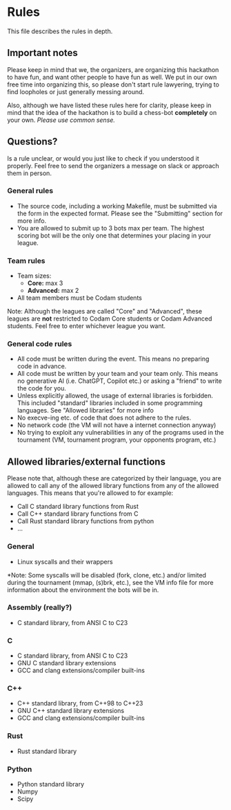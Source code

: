 # Rules
This file describes the rules in depth.

## Important notes
Please keep in mind that we, the organizers, are organizing this hackathon to
have fun, and want other people to have fun as well. We put in our own free time
into organizing this, so please don't start rule lawyering, trying to find
loopholes or just generally messing around.

Also, although we have listed these rules here for clarity, please keep in mind
that the idea of the hackathon is to build a chess-bot **completely** on your own.
*Please use common sense.*

## Questions?
Is a rule unclear, or would you just like to check if you understood it
properly. Feel free to send the organizers a message on slack or approach them
in person.

### General rules
- The source code, including a working Makefile, must be submitted via the form
in the expected format. Please see the "Submitting" section for more info.
- You are allowed to submit up to 3 bots max per team. The highest scoring bot
will be the only one that determines your placing in your league.

### Team rules
- Team sizes:
    - **Core:**       max 3
    - **Advanced:**   max 2
- All team members must be Codam students

Note: Although the leagues are called "Core" and "Advanced", these leagues are
**not** restricted to Codam Core students or Codam Advanced students. Feel free to
enter whichever league you want.

### General code rules
- All code must be written during the event. This means no preparing code in
advance.
- All code must be written by your team and your team only. This means no
generative AI (i.e. ChatGPT, Copilot etc.)  or asking a "friend" to write the
code for you.
- Unless explicitly allowed, the usage of external libraries is forbidden. This
included "standard" libraries included in some programming languages. See
"Allowed libraries" for more info
- No execve-ing etc. of code that does not adhere to the rules.
- No network code (the VM will not have a internet connection anyway)
- No trying to exploit any vulnerabilities in any of the programs used in the
tournament (VM, tournament program, your opponents program, etc.)


## Allowed libraries/external functions

Please note that, although these are categorized by their language, you are
allowed to call any of the allowed library functions from any of the allowed
languages. This means that you're allowed to for example:
- Call C standard library functions from Rust
- Call C++ standard library functions from C
- Call Rust standard library functions from python
- ...

### General
- Linux syscalls and their wrappers

*Note: Some syscalls will be disabled (fork, clone, etc.) and/or limited during
the tournament (mmap, (s)brk, etc.), see the VM info file for more information
about the environment the bots will be in.

### Assembly (really?)
- C standard library, from ANSI C to C23

### C
- C standard library, from ANSI C to C23
- GNU C standard library extensions
- GCC and clang extensions/compiler built-ins

### C++
- C++ standard library, from C++98 to C++23
- GNU C++ standard library extensions
- GCC and clang extensions/compiler built-ins

### Rust
- Rust standard library

### Python
- Python standard library
- Numpy
- Scipy
